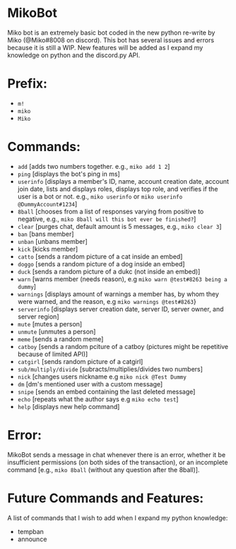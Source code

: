 # MikoBot
Miko bot is an extremely basic bot coded in the new python re-write by Miko (@Miko#8008 on discord). This bot has several issues and errors because it is still a WIP. New features will be added as I expand my knowledge on python and the discord.py API. 

# Prefix:
- `m!`
- `miko`
- `Miko`

# Commands: 
- `add` [adds two numbers together. e.g., `miko add 1 2`]
- `ping` [displays the bot's ping in ms]
- `userinfo` [displays a member's ID, name, account creation date, account join date, lists and displays roles, displays top role, and verifies if the user is a bot or not. e.g., `miko userinfo` or `miko userinfo @DummyAccount#1234`] 
- `8ball` [chooses from a list of responses varying from positive to negative, e.g., `miko 8ball will this bot ever be finished?`]
- `clear` [purges chat, default amount is 5 messages, e.g., `miko clear 3`]
- `ban` [bans member]
- `unban` [unbans member]
- `kick` [kicks member]
- `catto` [sends a random picture of a cat inside an embed]
- `doggo` [sends a random picture of a dog inside an embed]
- `duck` [sends a random picture of a dukc (not inside an embed)]
- `warn` [warns member (needs reason), e.g `miko warn @test#8263 being a dummy`]
- `warnings` [displays amount of warnings a member has, by whom they were warned, and the reason, e.g `miko warnings @test#8263`}
- `serverinfo` [displays server creation date, server ID, server owner, and server region] 
- `mute` [mutes a person]
- `unmute` [unmutes a person]
- `meme` [sends a random meme]
- `catboy` [sends a random pciture of a catboy (pictures might be repetitive because of limited API)]
- `catgirl` [sends random picture of a catgirl]
- `sub/multiply/divide` [subracts/multiplies/divides two numbers]
- `nick` [changes users nickname e.g `miko nick @Test Dummy`
- `dm` [dm's mentioned user with a custom message]
- `snipe` [sends an embed containing the last deleted message]
- `echo` [repeats what the author says e.g `miko echo test`]
- `help` [displays new help command]

# Error:
MikoBot sends a message in chat whenever there is an error, whether it be insufficient permissions (on both sides of the transaction), or an incomplete command [e.g., `miko 8ball` (without any question after the 8ball)].

# Future Commands and Features:
A list of commands that I wish to add when I expand my python knowledge:
- tempban
- announce
